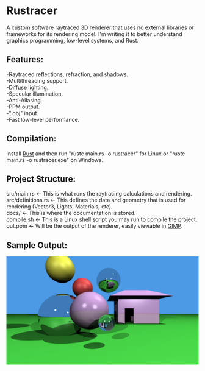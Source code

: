 # Rustracer
A custom software raytraced 3D renderer that uses no external libraries or frameworks for its rendering model. I'm writing it to better understand graphics programming, low-level systems, and Rust.

## Features:
-Raytraced reflections, refraction, and shadows.\
-Multithreading support.\
-Diffuse lighting.\
-Specular illumination.\
-Anti-Aliasing\
-PPM output.\
-".obj" input.\
-Fast low-level performance.

## Compilation:
Install [Rust](https://www.rust-lang.org/tools/install) and then run "rustc main.rs -o rustracer" for Linux or "rustc main.rs -o rustracer.exe" on Windows.

## Project Structure:
src/main.rs <- This is what runs the raytracing calculations and rendering.\
src/definitions.rs <- This defines the data and geometry that is used for rendering (Vector3, Lights, Materials, etc).\
docs/ <- This is where the documentation is stored.\
compile.sh <- This is a Linux shell script you may run to compile the project.\
out.ppm <- Will be the output of the renderer, easily viewable in [GIMP](https://www.gimp.org/downloads/).

## Sample Output:
![A raytraced render from Rustracer.](out.png "Render")
